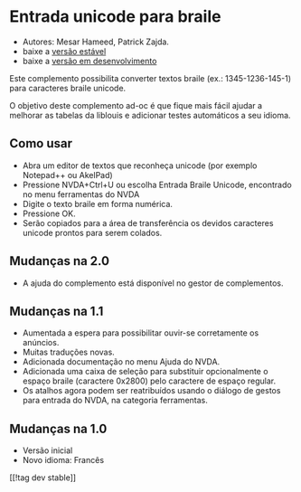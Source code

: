 # Entrada unicode para braile #

* Autores: Mesar Hameed, Patrick Zajda.
* baixe a [versão estável][1]
* baixe a [versão em desenvolvimento][2]

Este complemento possibilita converter textos braile (ex.: 1345-1236-145-1)
para caracteres braile unicode.

O objetivo deste complemento ad-oc é que fique mais fácil ajudar a melhorar
as tabelas da liblouis e adicionar testes automáticos a seu idioma.

## Como usar ##

* Abra um editor de textos que reconheça unicode (por exemplo Notepad++ ou
  AkelPad)
* Pressione NVDA+Ctrl+U ou escolha Entrada Braile Unicode, encontrado no
  menu ferramentas do NVDA
* Digite o texto braile em forma numérica.
* Pressione OK.
* Serão copiados para a área de transferência os devidos caracteres unicode
  prontos para serem colados.

## Mudanças na 2.0 ##

* A ajuda do complemento está disponível no gestor de complementos.

## Mudanças na 1.1 ##

* Aumentada a espera para possibilitar ouvir-se corretamente os anúncios.
* Muitas traduções novas.
* Adicionada documentação no menu Ajuda do NVDA.
* Adicionada uma caixa de seleção para substituir opcionalmente o espaço
  braile (caractere 0x2800) pelo caractere de espaço regular.
* Os atalhos agora podem ser reatribuídos usando o diálogo de gestos para
  entrada do NVDA, na categoria ferramentas.

## Mudanças na 1.0 ##

* Versão inicial
* Novo idioma: Francês

[[!tag dev stable]]

[1]: https://addons.nvda-project.org/files/get.php?file=ubi

[2]: https://addons.nvda-project.org/files/get.php?file=ubi-dev
